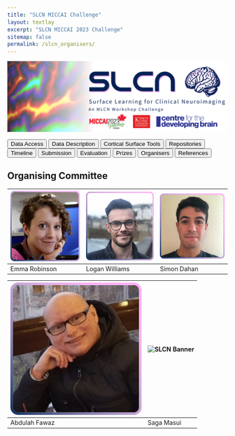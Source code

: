 ```yaml
---
title: "SLCN MICCAI Challenge"
layout: textlay
excerpt: "SLCN MICCAI 2023 Challenge"
sitemap: false
permalink: /slcn_organisers/
---
```


<img src="/images/pubpic/SLCN_Banner.png" alt="SLCN Banner" title="SLCN Banner" width="900">

<button  onclick="window.location.href='https://slcn.grand-challenge.org/';">Data Access</button> <button onclick="window.location.href='https://slcn.grand-challenge.org/';">Data Description</button>  <button onclick="window.location.href='https://slcn.grand-challenge.org/';">Cortical Surface Tools</button>  <button onclick="window.location.href='https://slcn.grand-challenge.org/';">Repositories</button>  <button onclick="window.location.href='https://slcn.grand-challenge.org/';">Timeline</button> <button onclick="window.location.href='https://slcn.grand-challenge.org/';">Submission</button> <button onclick="window.location.href='https://slcn.grand-challenge.org/';">Evaluation</button> <button onclick="window.location.href='https://slcn.grand-challenge.org/';">Prizes</button> <button onclick="window.location.href='https://slcn.grand-challenge.org/';">Organisers</button> <button onclick="window.location.href='https://slcn.grand-challenge.org/';">References</button>


## Organising Committee

| <img src="/images/pubpic/emma_slcn.png" alt="SLCN Banner" title="SLCN Banner" width="300"> | <img src="/images/pubpic/logan_slcn.png" alt="SLCN Banner" title="SLCN Banner" width="300"> | <img src="/images/pubpic/simon_slcn.png" alt="SLCN Banner" title="SLCN Banner" width="300"> | 
| --- | --- | --- | 
| Emma Robinson | Logan Williams | Simon Dahan |

| <img src="/images/pubpic/abdulah_slcn.png" alt="SLCN Banner" title="SLCN Banner" width="300"> | <img src="/images/pubpic/saga_slcn.png" alt="SLCN Banner" title="SLCN Banner" width="300"> |
| --- | --- | 
| Abdulah Fawaz | Saga Masui |
